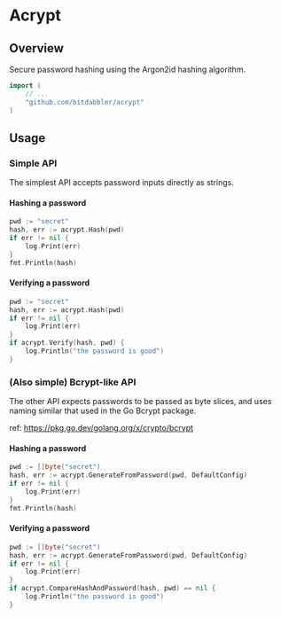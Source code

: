 # Acrypt

## Overview

Secure password hashing using the Argon2id hashing algorithm.

```go
import (
    // ...
    "github.com/bitdabbler/acrypt"
)
```

## Usage

### Simple API

The simplest API accepts password inputs directly as strings.

#### Hashing a password

```go
pwd := "secret"
hash, err := acrypt.Hash(pwd)
if err != nil {
    log.Print(err)
}
fmt.Println(hash)
```

#### Verifying a password

```go
pwd := "secret"
hash, err := acrypt.Hash(pwd)
if err != nil {
    log.Print(err)
}
if acrypt.Verify(hash, pwd) {
    log.Println("the password is good")
}
```

### (Also simple) Bcrypt-like API

The other API expects passwords to be passed as byte slices, and uses naming similar that used in the Go Bcrypt package.

ref: https://pkg.go.dev/golang.org/x/crypto/bcrypt

#### Hashing a password

```go
pwd := []byte("secret")
hash, err := acrypt.GenerateFromPassword(pwd, DefaultConfig)
if err != nil {
    log.Print(err)
}
fmt.Println(hash)
```

#### Verifying a password

```go
pwd := []byte("secret")
hash, err := acrypt.GenerateFromPassword(pwd, DefaultConfig)
if err != nil {
    log.Print(err)
}
if acrypt.CompareHashAndPassword(hash, pwd) == nil {
    log.Println("the password is good")
}
```
